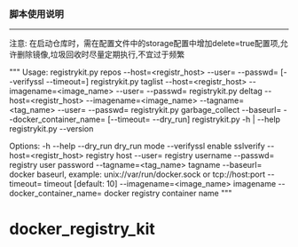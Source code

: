 ### 脚本使用说明 
---
注意:
在启动仓库时，需在配置文件中的storage配置中增加delete=true配置项,允许删除镜像,垃圾回收时尽量定期执行,不宜过于频繁 

"""
Usage: registrykit.py repos --host=<registr_host> --user=<username> --passwd=<password> [--verifyssl  --timeout=<timeout>]
       registrykit.py taglist --host=<registr_host> --imagename=<image_name> --user=<username> --passwd=<password>
       registrykit.py deltag  --host=<registr_host> --imagename=<image_name> --tagname=<tag_name> --user=<username> --passwd=<password>
       registrykit.py garbage_collect  --baseurl=<baseurl> --docker_container_name=<containername> [--timeout=<timeout> --dry_run]
       registrykit.py -h | --help
       registrykit.py --version

Options:
  -h --help
  --dry_run                                dry_run mode
  --verifyssl                              enable sslverify
  --host=<registr_host>                    registry host
  --user=<username>                        registry username
  --passwd=<password>                      registry user password
  --tagname=<tag_name>                     tagname
  --baseurl=<baseurl>                      docker baseurl, example: unix://var/run/docker.sock or tcp://host:port
  --timeout=<timeout>                      timeout [default: 10]
  --imagename=<image_name>                 imagename
  --docker_container_name=<containername>  docker registry container name
"""
# docker_registry_kit
